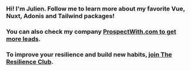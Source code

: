### Hi! I'm Julien. Follow me to learn more about my favorite Vue, Nuxt, Adonis and Tailwind packages!

### You can also check my company [ProspectWith.com to get more leads](https://www.prospectwith.com/).

### To improve your resilience and build new habits, [join The Resilience Club](https://www.theresilience.club).
